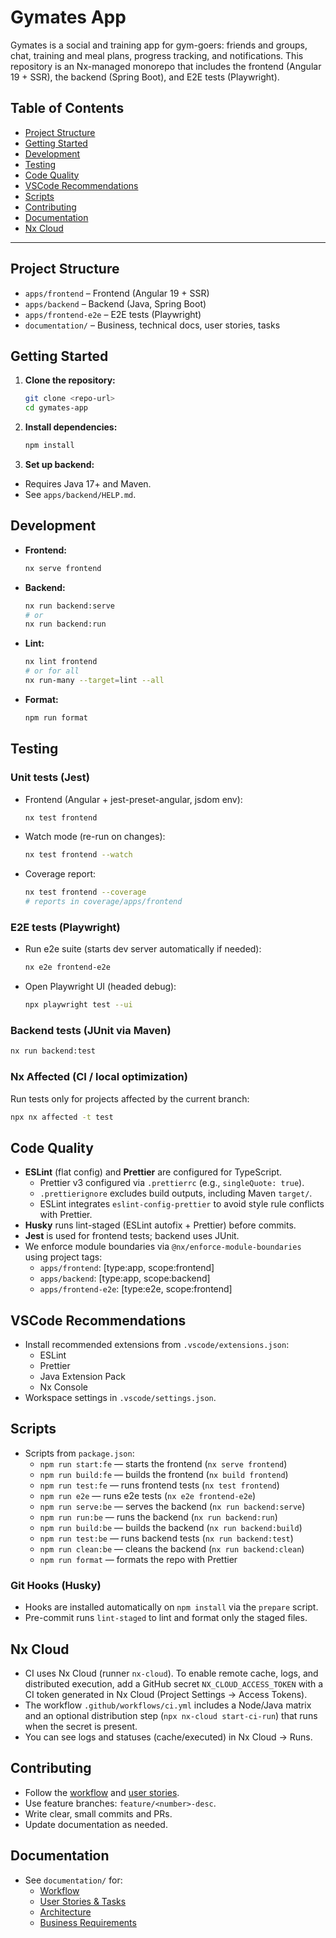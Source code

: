 # Gymates App

Gymates is a social and training app for gym-goers: friends and groups, chat, training and meal plans, progress tracking, and notifications. This repository is an Nx-managed monorepo that includes the frontend (Angular 19 + SSR), the backend (Spring Boot), and E2E tests (Playwright).

## Table of Contents

- [Project Structure](#project-structure)
- [Getting Started](#getting-started)
- [Development](#development)
- [Testing](#testing)
- [Code Quality](#code-quality)
- [VSCode Recommendations](#vscode-recommendations)
- [Scripts](#scripts)
- [Contributing](#contributing)
- [Documentation](#documentation)
- [Nx Cloud](#nx-cloud)

---

## Project Structure

- `apps/frontend` – Frontend (Angular 19 + SSR)
- `apps/backend` – Backend (Java, Spring Boot)
- `apps/frontend-e2e` – E2E tests (Playwright)
- `documentation/` – Business, technical docs, user stories, tasks

## Getting Started

1. **Clone the repository:**
   ```sh
   git clone <repo-url>
   cd gymates-app
   ```
2. **Install dependencies:**
   ```sh
   npm install
   ```
3. **Set up backend:**

- Requires Java 17+ and Maven.
- See `apps/backend/HELP.md`.

## Development

- **Frontend:**
  ```sh
  nx serve frontend
  ```
- **Backend:**
  ```sh
  nx run backend:serve
  # or
  nx run backend:run
  ```
- **Lint:**
  ```sh
  nx lint frontend
  # or for all
  nx run-many --target=lint --all
  ```
- **Format:**
  ```sh
  npm run format
  ```

## Testing

### Unit tests (Jest)

- Frontend (Angular + jest-preset-angular, jsdom env):
  ```sh
  nx test frontend
  ```
- Watch mode (re-run on changes):
  ```sh
  nx test frontend --watch
  ```
- Coverage report:
  ```sh
  nx test frontend --coverage
  # reports in coverage/apps/frontend
  ```

### E2E tests (Playwright)

- Run e2e suite (starts dev server automatically if needed):
  ```sh
  nx e2e frontend-e2e
  ```
- Open Playwright UI (headed debug):
  ```sh
  npx playwright test --ui
  ```

### Backend tests (JUnit via Maven)

```sh
nx run backend:test
```

### Nx Affected (CI / local optimization)

Run tests only for projects affected by the current branch:

```sh
npx nx affected -t test
```

## Code Quality

- **ESLint** (flat config) and **Prettier** are configured for TypeScript.
  - Prettier v3 configured via `.prettierrc` (e.g., `singleQuote: true`).
  - `.prettierignore` excludes build outputs, including Maven `target/`.
  - ESLint integrates `eslint-config-prettier` to avoid style rule conflicts with Prettier.
- **Husky** runs lint-staged (ESLint autofix + Prettier) before commits.
- **Jest** is used for frontend tests; backend uses JUnit.
- We enforce module boundaries via `@nx/enforce-module-boundaries` using project tags:
  - `apps/frontend`: [type:app, scope:frontend]
  - `apps/backend`: [type:app, scope:backend]
  - `apps/frontend-e2e`: [type:e2e, scope:frontend]

## VSCode Recommendations

- Install recommended extensions from `.vscode/extensions.json`:
  - ESLint
  - Prettier
  - Java Extension Pack
  - Nx Console
- Workspace settings in `.vscode/settings.json`.

## Scripts

- Scripts from `package.json`:
  - `npm run start:fe` — starts the frontend (`nx serve frontend`)
  - `npm run build:fe` — builds the frontend (`nx build frontend`)
  - `npm run test:fe` — runs frontend tests (`nx test frontend`)
  - `npm run e2e` — runs e2e tests (`nx e2e frontend-e2e`)
  - `npm run serve:be` — serves the backend (`nx run backend:serve`)
  - `npm run run:be` — runs the backend (`nx run backend:run`)
  - `npm run build:be` — builds the backend (`nx run backend:build`)
  - `npm run test:be` — runs backend tests (`nx run backend:test`)
  - `npm run clean:be` — cleans the backend (`nx run backend:clean`)
  - `npm run format` — formats the repo with Prettier

### Git Hooks (Husky)

- Hooks are installed automatically on `npm install` via the `prepare` script.
- Pre-commit runs `lint-staged` to lint and format only the staged files.

## Nx Cloud

- CI uses Nx Cloud (runner `nx-cloud`). To enable remote cache, logs, and distributed execution, add a GitHub secret `NX_CLOUD_ACCESS_TOKEN` with a CI token generated in Nx Cloud (Project Settings → Access Tokens).
- The workflow `.github/workflows/ci.yml` includes a Node/Java matrix and an optional distribution step (`npx nx-cloud start-ci-run`) that runs when the secret is present.
- You can see logs and statuses (cache/executed) in Nx Cloud → Runs.

## Contributing

- Follow the [workflow](./documentation/workflow.md) and [user stories](./documentation/user-stories.md).
- Use feature branches: `feature/<number>-desc`.
- Write clear, small commits and PRs.
- Update documentation as needed.

## Documentation

- See `documentation/` for:
  - [Workflow](./documentation/workflow.md)
  - [User Stories & Tasks](./documentation/user-stories.md)
  - [Architecture](./documentation/project-architecture.md)
  - [Business Requirements](./documentation/business-requirements.md)
